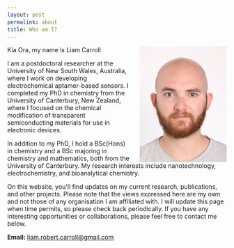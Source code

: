```yaml
---
layout: post
permalink: about
title: Who am I?
---
```




<img src="\images\About\Photo.jpg" width="200" style="float:right; margin-left:20px;">

Kia Ora, my name is Liam Carroll

I am a postdoctoral researcher at the University of New South Wales, Australia, where I work on developing electrochemical aptamer-based sensors. I completed my PhD in chemistry from the University of Canterbury, New Zealand, where I focused on the chemical modification of transparent semiconducting materials for use in electronic devices.

In addition to my PhD, I hold a BSc(Hons) in chemistry and a BSc majoring in chemistry and mathematics, both from the University of Canterbury. My research interests include nanotechnology, electrochemistry, and bioanalytical chemistry.

On this website, you'll find updates on my current research, publications, and other projects. Please note that the views expressed here are my own and not those of any organisation I am affiliated with. I will update this page when time permits, so please check back periodically. If you have any interesting opportunities or collaborations, please feel free to contact me below.


**Email:** [liam.robert.carroll@gmail.com](liam.robert.carroll@gmail.com)
